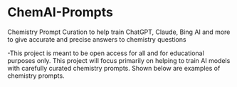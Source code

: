 # ChemAI-Prompts
Chemistry Prompt Curation to help train ChatGPT, Claude, Bing AI and more to give accurate and precise answers to chemistry questions



-This project is meant to be open access for all and for educational purposes only. This project will focus primarily on helping to train AI models with carefully curated chemistry prompts. Shown below are examples of chemistry prompts.
